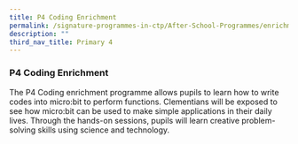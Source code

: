 ```yaml
---
title: P4 Coding Enrichment
permalink: /signature-programmes-in-ctp/After-School-Programmes/enrichment/p4/p4-coding-enrichment/
description: ""
third_nav_title: Primary 4
---
```

### P4 Coding Enrichment
The P4 Coding enrichment programme allows pupils to learn how to write codes into micro:bit to perform functions. Clementians will be exposed to see how micro:bit can be used to make simple applications in their daily lives. Through the hands-on sessions, pupils will learn creative problem-solving skills using science and technology.

